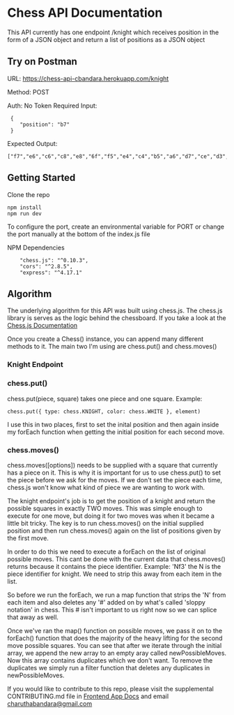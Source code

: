 # Chess API Documentation
This API currently has one endpoint /knight which receives position in the form of a JSON object and return a list of positions as a JSON object

## Try on Postman
  URL: https://chess-api-cbandara.herokuapp.com/knight

  Method: POST

  Auth: No Token Required
Input:
```
 {
 	"position": "b7"
 }
 ```
Expected Output:
```
["f7","e6","c6","c8","e8","6f","f5","e4","c4","b5","a6","d7","ce","d3","b3","a4","ac","ab"]
```


## Getting Started
Clone the repo
```
npm install
npm run dev
```

To configure the port, create an environmental variable for PORT or change the port manually at the bottom of the index.js file

NPM Dependencies
```
    "chess.js": "^0.10.3",
    "cors": "^2.8.5",
    "express": "^4.17.1"
```

## Algorithm
The underlying algorithm for this API was built using chess.js. The chess.js library is serves as the logic behind the chessboard. If you take a look at the [Chess.js Documentation](https://github.com/jhlywa/chess.js/blob/master/README.md) 

Once you create a Chess() instance, you can append many different methods to it. The main two I'm using are chess.put() and chess.moves()

### Knight Endpoint

### chess.put()
chess.put(piece, square) takes one piece and one square.
Example: 
```
chess.put({ type: chess.KNIGHT, color: chess.WHITE }, element)
```
I use this in two places, first to set the inital position and then again inside my forEach function when getting the initial position for each second move.

### chess.moves()
chess.moves([options]) needs to be supplied with a square that currently has a piece on it. This is why it is important for us to use chess.put() to set the piece before we ask for the moves. If we don't set the piece each time, chess.js won't know what kind of piece we are wanting to work with. 

The knight endpoint's job is to get the position of a knight and return the possible squares in exactly TWO moves. This was simple enough to execute for one move, but doing it for two moves was when it became a little bit tricky. The key is to run chess.moves() on the initial supplied position and then run chess.moves() again on the list of positions given by the first move.

In order to do this we need to execute a forEach on the list of original possible moves. This cant be done with the current data that chess.moves() returns because it contains the piece identifier. Example: 'Nf3' the N is the piece identifier for knight. We need to strip this away from each item in the list. 

So before we run the forEach, we run a map function that strips the 'N' from each item and also deletes any '#' added on by what's called 'sloppy notation' in chess. This # isn't important to us right now so we can splice that away as well.

Once we've ran the map() function on possible moves, we pass it on to the forEach() function that does the majority of the heavy lifting for the second move possible squares. You can see that after we iterate through the initial array, we append the new array to an empty aray called newPossibleMoves. Now this array contains duplicates which we don't want. To remove the duplicates we simply run a filter function that deletes any duplicates in newPossibleMoves. 


If you would like to contribute to this repo, please visit the supplemental CONTRIBUTING.md file in [Frontend App Docs](https://github.com/cbandara/chess-knight-app) and email charuthabandara@gmail.com

